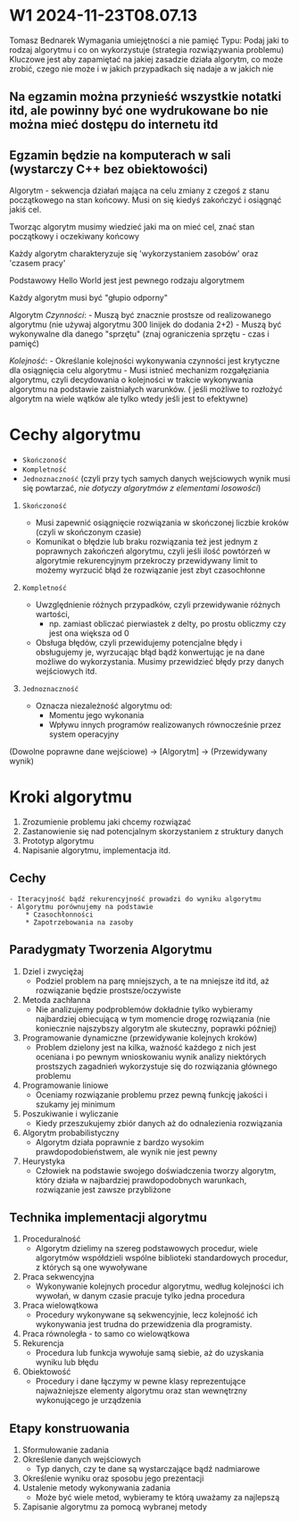 W1 2024-11-23T08.07.13
========================
Tomasz Bednarek
Wymagania umiejętności a nie pamięć
Typu: Podaj jaki to rodzaj algorytmu i co on wykorzystuje (strategia rozwiązywania problemu)
Kluczowe jest aby zapamiętać na jakiej zasadzie działa algorytm, co może zrobić, czego nie może i w jakich przypadkach się nadaje a w jakich nie

Na egzamin można przynieść wszystkie notatki itd, ale powinny być one wydrukowane bo nie można mieć dostępu do internetu itd
-
Egzamin  będzie na komputerach w sali (wystarczy C++ bez obiektowości)
-

Algorytm - sekwencja działań mająca na celu zmiany z czegoś z stanu początkowego na stan końcowy.
Musi on się kiedyś zakończyć i osiągnąć jakiś cel.

Tworząc algorytm musimy wiedzieć jaki ma on mieć cel, znać stan początkowy i oczekiwany końcowy

Każdy algorytm charakteryzuje się 'wykorzystaniem zasobów' oraz 'czasem pracy'

Podstawowy Hello World jest jest pewnego rodzaju algorytmem

Każdy algorytm musi być "głupio odporny"

Algorytm
_Czynności_:
    - Muszą być znacznie prostsze od realizowanego algorytmu (nie używaj algorytmu 300 linijek do dodania 2+2)
    - Muszą być wykonywalne dla danego "sprzętu" (znaj ograniczenia sprzętu - czas i pamięć)

_Kolejność_:
    - Określanie kolejności wykonywania czynności jest krytyczne dla osiągnięcia celu algorytmu 
    - Musi istnieć mechanizm rozgałęziania algorytmu, czyli decydowania o kolejności w trakcie wykonywania algorytmu na podstawie zaistniałych warunków. ( jeśli możliwe to rozłożyć algorytm na wiele wątków ale tylko wtedy jeśli jest to efektywne)

Cechy algorytmu
=
- `Skończoność`
- `Kompletność`
- `Jednoznaczność` (czyli przy tych samych danych wejściowych wynik musi się powtarzać, _nie dotyczy algorytmów z elementami losowości_)

1. `Skończoność`
    - Musi zapewnić osiągnięcie rozwiązania w skończonej liczbie kroków (czyli w skończonym czasie)
    - Komunikat o błędzie lub braku rozwiązania też jest jednym z poprawnych zakończeń algorytmu, czyli jeśli ilość powtórzeń w algorytmie rekurencyjnym przekroczy przewidywany limit to możemy wyrzucić błąd że rozwiązanie jest zbyt czasochłonne

2. `Kompletność`
    - Uwzględnienie różnych przypadków, czyli przewidywanie różnych wartości, 
        * np. zamiast obliczać pierwiastek z delty, po prostu obliczmy czy jest ona większa od 0
    - Obsługa błędów, czyli przewidujemy potencjalne błędy i obsługujemy je, wyrzucając błąd bądź konwertując je na dane możliwe do wykorzystania. Musimy przewidzieć błędy przy danych wejściowych itd.

3. `Jednoznaczność`
    - Oznacza niezależność algorytmu od:
        * Momentu jego wykonania
        * Wpływu innych programów realizowanych równocześnie przez system operacyjny

(Dowolne poprawne dane wejściowe) -> [Algorytm] -> (Przewidywany wynik)

Kroki algorytmu
=
1. Zrozumienie problemu jaki chcemy rozwiązać
2. Zastanowienie się nad potencjalnym skorzystaniem z struktury danych
3. Prototyp algorytmu
4. Napisanie algorytmu, implementacja itd.

Cechy
-
    - Iteracyjność bądź rekurencyjność prowadzi do wyniku algorytmu
    - Algorytmu porównujemy na podstawie 
        * Czasochłonności
        * Zapotrzebowania na zasoby

Paradygmaty Tworzenia Algorytmu
-
1. Dziel i zwyciężaj
    * Podziel problem na parę mniejszych, a te na mniejsze itd itd, aż rozwiązanie będzie prostsze/oczywiste
2. Metoda zachłanna
    * Nie analizujemy podproblemów dokładnie tylko wybieramy najbardziej obiecującą w tym momencie drogę rozwiązania (nie koniecznie najszybszy algorytm ale skuteczny, poprawki później)
3. Programowanie dynamiczne (przewidywanie kolejnych kroków)
    * Problem dzielony jest na kilka, ważność każdego z nich jest oceniana i po pewnym wnioskowaniu wynik analizy niektórych prostszych zagadnień wykorzystuje się do rozwiązania głównego problemu
4. Programowanie liniowe
    * Oceniamy rozwiązanie problemu przez pewną funkcję jakości i szukamy jej minimum
5. Poszukiwanie i wyliczanie
    * Kiedy przeszukujemy zbiór danych aż do odnalezienia rozwiązania
6. Algorytm probabilistyczny
    * Algorytm działa poprawnie z bardzo wysokim prawdopodobieństwem, ale wynik nie jest pewny
7. Heurystyka
    * Człowiek na podstawie swojego doświadczenia tworzy algorytm, który działa w najbardziej prawdopodobnych warunkach, rozwiązanie jest zawsze przybliżone

Technika implementacji algorytmu
-
1. Proceduralność
    - Algorytm dzielimy na szereg podstawowych procedur, wiele algorytmów współdzieli wspólne biblioteki standardowych procedur, z których są one wywoływane
2. Praca sekwencyjna
    - Wykonywanie kolejnych procedur algorytmu, według kolejności ich wywołań, w danym czasie pracuje tylko jedna procedura
3. Praca wielowątkowa
    - Procedury wykonywane są sekwencyjnie, lecz kolejność ich wykonywania jest trudna do przewidzenia dla programisty.
4. Praca równoległa - to samo co wielowątkowa
5. Rekurencja
    - Procedura lub funkcja wywołuje samą siebie, aż do uzyskania wyniku lub błędu
6. Obiektowość
    - Procedury i dane łączymy w pewne klasy reprezentujące najważniejsze elementy algorytmu oraz stan wewnętrzny wykonującego je urządzenia

Etapy konstruowania 
-
1. Sformułowanie zadania
2. Określenie danych wejściowych
    - Typ danych, czy te dane są wystarczające bądź nadmiarowe
3. Określenie wyniku oraz sposobu jego prezentacji
4. Ustalenie metody wykonywania zadania
    - Może być wiele metod, wybieramy te którą uważamy za najlepszą
5. Zapisanie algorytmu za pomocą wybranej metody